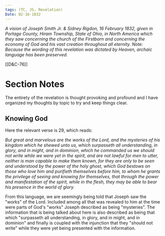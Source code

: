 ```yaml
---
tags: (TC, JS, Revelation)
Date: 02-16-1832
---
```


_A vision of Joseph Smith Jr. & Sidney Rigdon, 16 February 1832, given in Portage County, Hiram Township, State of Ohio, in North America which they saw concerning the church of the Firstborn and concerning the economy of God and his vast creation throughout all eternity. Note: Because the wording of this revelation was dictated by Heaven, archaic language has been preserved._

[[D&C-76]]
# Section Notes

The entirety of the revelation is thought provoking and profound and I have organized my thoughts by topic to try and keep things clear.

## Knowing God

Here the relevant verse is 29, which reads:

_But great and marvelous are the works of the Lord, and the mysteries of his kingdom which he shewed unto us, which surpasseth all understanding, in glory, and in might, and in dominion, which he commanded us we should not write while we were yet in the spirit, and are not lawful for men to utter, neither is man capable to make them known, for they are only to be seen and understood by the power of the holy ghost, which God bestows on those who love him and purifieth themselves before him, to whom he grants the privilege of seeing and knowing for themselves, that through the power and manifestation of the spirit, while in the flesh, they may be able to bear his presence in the world of glory._

From this language, we are seemingly being told that Joseph saw the "works" of the Lord. Included among all that was revealed to him at the time were parts of God's "works" Joseph described as being "mysteries".  The information that is being talked about here is also described as being that which "surpasseth all understanding, in glory, and in might, and in dominion" and finally is coupled with the injunction that they "should not write" while they were yet being presented with the information.
